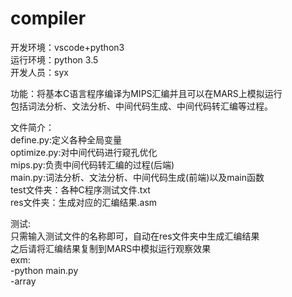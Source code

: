 # compiler

开发环境：vscode+python3  
运行环境：python 3.5  
开发人员：syx  

功能：将基本C语言程序编译为MIPS汇编并且可以在MARS上模拟运行  
包括词法分析、文法分析、中间代码生成、中间代码转汇编等过程。  

文件简介：  
define.py:定义各种全局变量  
optimize.py:对中间代码进行窥孔优化  
mips.py:负责中间代码转汇编的过程(后端)  
main.py:词法分析、文法分析、中间代码生成(前端)以及main函数  
test文件夹：各种C程序测试文件.txt  
res文件夹：生成对应的汇编结果.asm  

测试:  
只需输入测试文件的名称即可，自动在res文件夹中生成汇编结果  
之后请将汇编结果复制到MARS中模拟运行观察效果  
exm:  
-python main.py  
-array  





